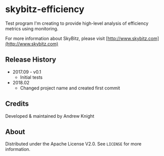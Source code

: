 # skybitz-efficiency

Test program I'm creating to provide high-level analysis of efficiency metrics using monitoring.

For more information about SkyBitz, please visit [http://www.skybitz.com](http://www.skybitz.com)

## Release History

* 2017.09 - v0.1
    * Initial tests
* 2018.02
    * Changed project name and created first commit

## Credits
Developed & maintained by Andrew Knight

## About

Distributed under the Apache License V2.0. See ``LICENSE`` for more information.
